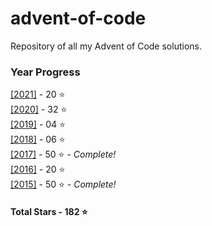 # advent-of-code
 Repository of all my Advent of Code solutions.
### Year Progress
 [[2021]](2021) - 20 :star:  
 [[2020]](2020) - 32 :star:  
 [[2019]](2019) - 04 :star:  
 [[2018]](2018) - 06 :star:  
 [[2017]](2017) - 50 :star: - *Complete!*  
 [[2016]](2016) - 20 :star:  
 [[2015]](2015) - 50 :star: - *Complete!*  

#### Total Stars - 182 :star:

